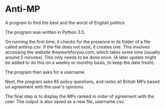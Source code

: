 # Anti-MP
A program to find the best and the worst of English politics

The program was written in Python 3.5. 

On running the first time, it checks for the presence in its folder of a file called antimp.csv. If the file does not exist, it creates one. This involves accessing the website theyworkforyou.com, which takes some time (usually around 5 minutes). This only needs to be done once. (A later update might be added to do this on a weekly or monthly basis, to keep the data fresh).

The program then asks for a username. 

Next, the program asks 85 policy questions, and ranks all British MPs based on agreement with the user's opinions.

The final step is to display the MPs ranked in order of agreement with the user. The output is also saved as a new file, username.csv.
